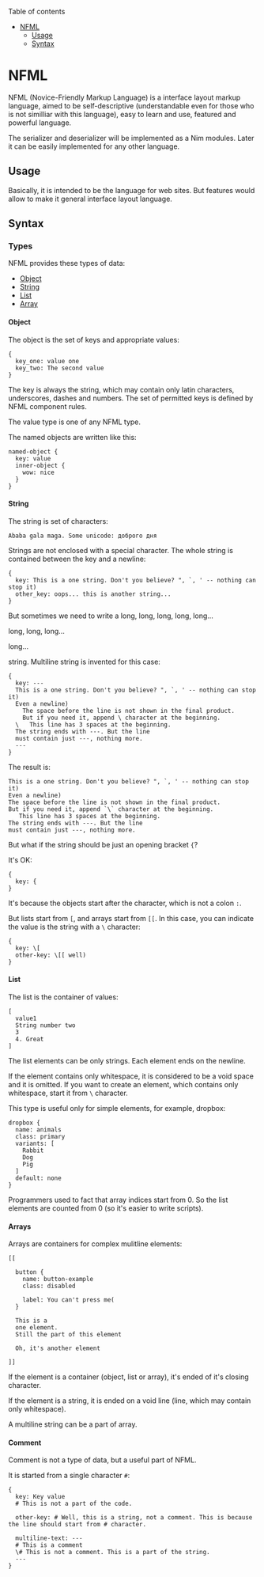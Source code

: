 Table of contents

- [NFML](#nfml)
  * [Usage](#usage)
  * [Syntax](#syntax)

# NFML

NFML (Novice-Friendly Markup Language) is a interface
layout markup language, aimed to be self-descriptive
(understandable even for those who is not similliar with
this language), easy to learn and use, featured and powerful
language.

The serializer and deserializer will be implemented as a
Nim modules. Later it can be easily implemented for any other
language.

## Usage

Basically, it is intended to be the language for web sites.
But features would allow to make it general interface layout
language.

## Syntax

### Types

NFML provides these types of data:

* [Object](#object)
* [String](#string)
* [List](#list)
* [Array](#array)

#### Object

The object is the set of keys and appropriate values:

```
{
  key_one: value one
  key_two: The second value
}
```

The key is always the string, which may contain only latin
characters, underscores, dashes and numbers.
The set of permitted keys is defined by NFML component rules.

The value type is one of any NFML type.

The named objects are written like this:

```
named-object {
  key: value
  inner-object {
    wow: nice
  }
}
```

#### String

The string is set of characters:

```
Ababa gala maga. Some unicode: доброго дня
```

Strings are not enclosed with a special character.
The whole string is contained between the key and a newline:

```
{
  key: This is a one string. Don't you believe? ", `, ' -- nothing can stop it)
  other_key: oops... this is another string...
}
```

But sometimes we need to write a long, long, long, long, long...

long, long, long...

long...

string. Multiline string is invented for this case:

```
{
  key: ---
  This is a one string. Don't you believe? ", `, ' -- nothing can stop it)
  Even a newline)
    The space before the line is not shown in the final product.
    But if you need it, append \ character at the beginning.
  \   This line has 3 spaces at the beginning.
  The string ends with ---. But the line
  must contain just ---, nothing more.
  ---
}
```

The result is:

```
This is a one string. Don't you believe? ", `, ' -- nothing can stop it)
Even a newline)
The space before the line is not shown in the final product.
But if you need it, append `\` character at the beginning.
   This line has 3 spaces at the beginning.
The string ends with ---. But the line
must contain just ---, nothing more.
```

But what if the string should be just an opening bracket `{`?

It's OK:

```
{
  key: {
}
```

It's because the objects start after the character, which is not
a colon `:`.

But lists start from `[`, and arrays start from `[[`.
In this case, you can indicate the value is the string
with a `\` character:

```
{
  key: \[
  other-key: \[[ well)
}
```

#### List

The list is the container of values:

```
[
  value1
  String number two
  3
  4. Great
]
```

The list elements can be only strings.
Each element ends on the newline.

If the element contains only whitespace, it is
considered to be a void space and it is omitted.
If you want to create an element, which contains
only whitespace, start it from `\` character.

This type is useful only for simple elements, for
example, dropbox:

```
dropbox {
  name: animals
  class: primary
  variants: [
    Rabbit
    Dog
    Pig
  ]
  default: none
}
```

Programmers used to fact that array indices start from 0.
So the list elements are counted from 0 (so it's easier to
write scripts).

#### Arrays

Arrays are containers for complex mulitline elements:

```
[[

  button {
    name: button-example
    class: disabled

    label: You can't press me(
  }

  This is a
  one element.
  Still the part of this element

  Oh, it's another element

]]
```

If the element is a container (object, list or array),
it's ended of it's closing character.

If the element is a string, it is ended on a void line
(line, which may contain only whitespace).

A multiline string can be a part of array.


#### Comment

Comment is not a type of data, but a useful part of NFML.

It is started from a single character `#`:

```
{
  key: Key value
  # This is not a part of the code.

  other-key: # Well, this is a string, not a comment. This is because the line should start from # character.

  multiline-text: ---
  # This is a comment
  \# This is not a comment. This is a part of the string.
  ---
}
```
